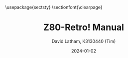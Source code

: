 ---
title: "Z80-Retro! Manual"
author: David Latham, K3130440 (Tim)
date: "2024-01-02"
header-includes: |
    \usepackage{sectsty}
    \sectionfont{\clearpage}
...